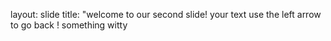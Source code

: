 layout: slide
title: "welcome to our second slide!
your text
use the left arrow to go back !
something witty
